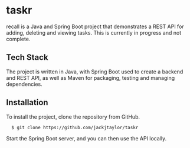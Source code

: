 # taskr

recall is a Java and Spring Boot project that demonstrates a REST API for adding, deleting and viewing tasks. This is currently in progress and not complete.

## Tech Stack

The project is written in Java, with Spring Boot used to create a backend and REST API, as well as Maven for packaging, testing and managing dependencies.


## Installation

To install the project, clone the repository from GitHub.

```bash
  $ git clone https://github.com/jackjtaylor/taskr
```

Start the Spring Boot server, and you can then use the API locally.
